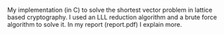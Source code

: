My implementation (in C) to solve the shortest vector problem in lattice based cryptography. I used an LLL reduction algorithm and a brute force algorithm to solve it. In my report (report.pdf) I explain more.

